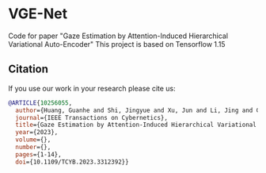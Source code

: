 # VGE-Net
Code for paper "Gaze Estimation by Attention-Induced Hierarchical Variational Auto-Encoder"
This project is based on Tensorflow 1.15

## Citation


If you use our work in your research please cite us:

```BibTeX
@ARTICLE{10256055,
  author={Huang, Guanhe and Shi, Jingyue and Xu, Jun and Li, Jing and Chen, Shengyong and Du, Yingjun and Zhen, Xiantong and Liu, Honghai},
  journal={IEEE Transactions on Cybernetics}, 
  title={Gaze Estimation by Attention-Induced Hierarchical Variational Auto-Encoder}, 
  year={2023},
  volume={},
  number={},
  pages={1-14},
  doi={10.1109/TCYB.2023.3312392}}
```
